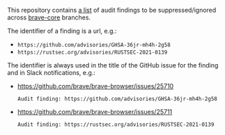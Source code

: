 This repository contains [a list](config.json) of audit findings to be
suppressed/ignored across [brave-core](https://github.com/brave/brave-core)
branches.

The identifier of a finding is a url, e.g.:
* `https://github.com/advisories/GHSA-36jr-mh4h-2g58`
* `https://rustsec.org/advisories/RUSTSEC-2021-0139`

The identifier is always used in the title of the GitHub issue for the finding
and in Slack notifications, e.g.:
* https://github.com/brave/brave-browser/issues/25710
  ```
  Audit finding: https://github.com/advisories/GHSA-36jr-mh4h-2g58
  ```
* https://github.com/brave/brave-browser/issues/25711
  ```
  Audit finding: https://rustsec.org/advisories/RUSTSEC-2021-0139
  ```
